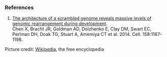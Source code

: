 ### References

1.  [The architecture of a scrambled genome reveals massive levels of
    genomic rearrangement during
    development](http://europepmc.org/abstract/MED/25171416).\
    Chen X, Bracht JR, Goldman AD, Dolzhenko E, Clay DM, Swart EC,
    Perlman DH, Doak TG, Stuart A, Amemiya CT et al. 2014. Cell.
    158:1187-1198.

Picture credit:
[Wikipedia](https://commons.wikimedia.org/wiki/File:Oxytricha_trifallax.jpg),
the free encyclopedia
